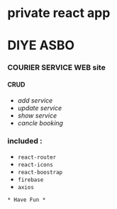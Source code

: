 
# private react app
<!--
- Author : Sakib Siddiqi Supto
- Email : sakibsiddiqi15@gmail.com / sakibsiddiqisupto@gmail.com
 -->

# DIYE ASBO
### COURIER SERVICE WEB site
#### CRUD
- *add service*
- *update service*
- *show service*
- *cancle booking*


### included :

- `react-router`
- `react-icons`
- `react-boostrap`
- `firebase`
- `axios`

`* Have Fun *`
